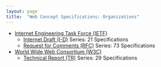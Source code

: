 ```yaml
---
layout: page
title:  "Web Concept Specifications: Organizations"
---
```


* [Internet Engineering Task Force (IETF)](IETF)
  * [Internet Draft (I-D)](IETF/I-D) Series: 21 Specifications
  * [Request for Comments (RFC)](IETF/RFC) Series: 73 Specifications
* [World Wide Web Consortium (W3C)](W3C)
  * [Technical Report (TR)](W3C/TR) Series: 29 Specifications
